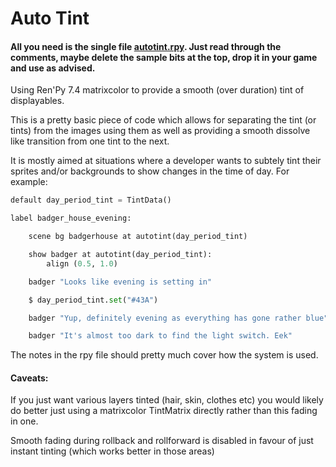 # Auto Tint 

#### All you need is the single file [autotint.rpy](https://github.com/RenpyRemix/auto-tint/blob/main/game/autotint.rpy). Just read through the comments, maybe delete the sample bits at the top, drop it in your game and use as advised.

Using Ren'Py 7.4 matrixcolor to provide a smooth (over duration) tint of displayables.

This is a pretty basic piece of code which allows for separating the tint (or tints) from the images using them as well as providing a smooth dissolve like transition from one tint to the next.

It is mostly aimed at situations where a developer wants to subtely tint their sprites and/or backgrounds to show changes in the time of day. For example:

```py
default day_period_tint = TintData()

label badger_house_evening:

    scene bg badgerhouse at autotint(day_period_tint)

    show badger at autotint(day_period_tint):
        align (0.5, 1.0)

    badger "Looks like evening is setting in"

    $ day_period_tint.set("#43A")

    badger "Yup, definitely evening as everything has gone rather blue"

    badger "It's almost too dark to find the light switch. Eek"
```
    
The notes in the rpy file should pretty much cover how the system is used.

#### Caveats:

If you just want various layers tinted (hair, skin, clothes etc) you would likely do better just using a matrixcolor TintMatrix directly rather than this fading in one.

Smooth fading during rollback and rollforward is disabled in favour of just instant tinting (which works better in those areas)
